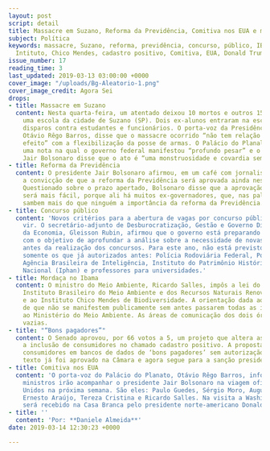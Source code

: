 ```yaml
---
layout: post
script: detail
title: Massacre em Suzano, Reforma da Previdência, Comitiva nos EUA e mais notícias.
subject: Política
keywords: massacre, Suzano, reforma, previdência, concurso, público, IBAMA, Meio Ambiente,
  Intituto, Chico Mendes, cadastro positivo, Comitiva, EUA, Donald Trump, Bolsonaro
issue_number: 17
reading_time: 3
last_updated: 2019-03-13 03:00:00 +0000
cover_image: "/uploads/Bg-Aleatorio-1.png"
cover_image_credit: Agora Sei
drops:
- title: Massacre em Suzano
  content: Nesta quarta-feira, um atentado deixou 10 mortos e outros 15 feridos em
    uma escola da cidade de Suzano (SP). Dois ex-alunos entraram na escola e efetuaram
    disparos contra estudantes e funcionários. O porta-voz da Presidência da República,
    Otávio Rêgo Barros, disse que o massacre ocorrido “não tem relação de causa e
    efeito” com a flexibilização da posse de armas. O Palácio do Planalto divulgou
    uma nota na qual o governo federal manifestou “profundo pesar” e o presidente
    Jair Bolsonaro disse que o ato é “uma monstruosidade e covardia sem tamanho”.
- title: Reforma da Previdência
  content: O presidente Jair Bolsonaro afirmou, em um café com jornalistas, que tem
    a convicção de que a reforma da Previdência será aprovada ainda neste semestre.
    Questionado sobre o prazo apertado, Bolsonaro disse que a aprovação no Senado
    será mais fácil, porque ali há muitos ex-governadores, que, nas palavras do presidente,
    sambem mais do que ninguém a importância da reforma da Previdência.
- title: Concurso público
  content: 'Novos critérios para a abertura de vagas por concurso público estão por
    vir. O secretário-adjunto de Desburocratização, Gestão e Governo Digital do Ministério
    da Economia, Gleisson Rubin, afirmou que o governo está preparando este decreto
    com o objetivo de aprofundar a análise sobre a necessidade de novas contratações
    antes da realização dos concursos. Para este ano, não está previsto novos concursos
    somente os que já autorizados antes: Polícia Rodoviária Federal, Polícia Federal,
    Agência Brasileira de Inteligência, Instituto do Patrimônio Histórico e Artístico
    Nacional (Iphan) e professores para universidades.'
- title: Mordaça no Ibama
  content: O ministro do Meio Ambiente, Ricardo Salles, impôs a lei do silêncio ao
    Instituto Brasileiro do Meio Ambiente e dos Recursos Naturais Renováveis (Ibama)
    e ao Instituto Chico Mendes de Biodiversidade. A orientação dada aos órgãos é
    de que não se manifestem publicamente sem antes passarem todas as informações
    ao Ministério do Meio Ambiente. As áreas de comunicação dos dois órgãos estão
    vazias.
- title: "“Bons pagadores”"
  content: O Senado aprovou, por 66 votos a 5, um projeto que altera as regras para
    a inclusão de consumidores no chamado cadastro positivo. A proposta autoriza incluir
    consumidores em bancos de dados de ‘bons pagadores’ sem autorização prévia. O
    texto já foi aprovado na Câmara e agora segue para a sanção presidencial.
- title: Comitiva nos EUA
  content: 'O porta-voz do Palácio do Planato, Otávio Rêgo Barros, informou que seis
    ministros irão acompanhar o presidente Jair Bolsonaro na viagem oficial aos Estados
    Unidos na próxima semana. São eles: Paulo Guedes, Sérgio Moro, Augusto Heleno,
    Ernesto Araújo, Tereza Cristina e Ricardo Salles. Na visita a Washington, Bolsonaro
    será recebido na Casa Branca pelo presidente norte-americano Donald Trump.'
- title: ''
  content: 'Por: **Daniele Almeida**'
date: 2019-03-14 12:30:23 +0000

---
```

